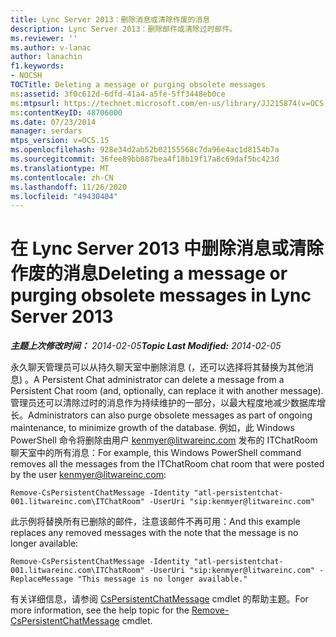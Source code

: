 ```yaml
---
title: Lync Server 2013：删除消息或清除作废的消息
description: Lync Server 2013：删除邮件或清除过时邮件。
ms.reviewer: ''
ms.author: v-lanac
author: lanachin
f1.keywords:
- NOCSH
TOCTitle: Deleting a message or purging obsolete messages
ms:assetid: 3f0c612d-6dfd-41a4-a5fe-5ff3448eb0ce
ms:mtpsurl: https://technet.microsoft.com/en-us/library/JJ215874(v=OCS.15)
ms:contentKeyID: 48706000
ms.date: 07/23/2014
manager: serdars
mtps_version: v=OCS.15
ms.openlocfilehash: 928e34d2ab52b02155568c7da96e4ac1d8154b7a
ms.sourcegitcommit: 36fee89bb887bea4f18b19f17a8c69daf5bc423d
ms.translationtype: MT
ms.contentlocale: zh-CN
ms.lasthandoff: 11/26/2020
ms.locfileid: "49430404"
---
```

# <a name="deleting-a-message-or-purging-obsolete-messages-in-lync-server-2013"></a><span data-ttu-id="3d80a-103">在 Lync Server 2013 中删除消息或清除作废的消息</span><span class="sxs-lookup"><span data-stu-id="3d80a-103">Deleting a message or purging obsolete messages in Lync Server 2013</span></span>

<div data-xmlns="http://www.w3.org/1999/xhtml">

<div class="topic" data-xmlns="http://www.w3.org/1999/xhtml" data-msxsl="urn:schemas-microsoft-com:xslt" data-cs="https://msdn.microsoft.com/">

<div data-asp="https://msdn2.microsoft.com/asp">



</div>

<div id="mainSection">

<div id="mainBody"><span data-ttu-id="3d80a-104">

<span> </span></span><span class="sxs-lookup"><span data-stu-id="3d80a-104">

<span> </span></span></span>

<span data-ttu-id="3d80a-105">_**主题上次修改时间：** 2014-02-05_</span><span class="sxs-lookup"><span data-stu-id="3d80a-105">_**Topic Last Modified:** 2014-02-05_</span></span>

<span data-ttu-id="3d80a-106">永久聊天管理员可以从持久聊天室中删除消息 (，还可以选择将其替换为其他消息) 。</span><span class="sxs-lookup"><span data-stu-id="3d80a-106">A Persistent Chat administrator can delete a message from a Persistent Chat room (and, optionally, can replace it with another message).</span></span> <span data-ttu-id="3d80a-107">管理员还可以清除过时的消息作为持续维护的一部分，以最大程度地减少数据库增长。</span><span class="sxs-lookup"><span data-stu-id="3d80a-107">Administrators can also purge obsolete messages as part of ongoing maintenance, to minimize growth of the database.</span></span> <span data-ttu-id="3d80a-108">例如，此 Windows PowerShell 命令将删除由用户 kenmyer@litwareinc.com 发布的 ITChatRoom 聊天室中的所有消息：</span><span class="sxs-lookup"><span data-stu-id="3d80a-108">For example, this Windows PowerShell command removes all the messages from the ITChatRoom chat room that were posted by the user kenmyer@litwareinc.com:</span></span>

    Remove-CsPersistentChatMessage -Identity "atl-persistentchat-001.litwareinc.com\ITChatRoom" -UserUri "sip:kenmyer@litwareinc.com"

<span data-ttu-id="3d80a-109">此示例将替换所有已删除的邮件，注意该邮件不再可用：</span><span class="sxs-lookup"><span data-stu-id="3d80a-109">And this example replaces any removed messages with the note that the message is no longer available:</span></span>

    Remove-CsPersistentChatMessage -Identity "atl-persistentchat-001.litwareinc.com\ITChatRoom" -UserUri "sip:kenmyer@litwareinc.com" -ReplaceMessage "This message is no longer available."

<span data-ttu-id="3d80a-110">有关详细信息，请参阅 [CsPersistentChatMessage](https://docs.microsoft.com/powershell/module/skype/Remove-CsPersistentChatMessage) cmdlet 的帮助主题。</span><span class="sxs-lookup"><span data-stu-id="3d80a-110">For more information, see the help topic for the [Remove-CsPersistentChatMessage](https://docs.microsoft.com/powershell/module/skype/Remove-CsPersistentChatMessage) cmdlet.</span></span>

<span data-ttu-id="3d80a-111"></div>

<span> </span>

</div>

</div>

</span><span class="sxs-lookup"><span data-stu-id="3d80a-111"></div>

<span> </span>

</div>

</div>

</span></span></div>

